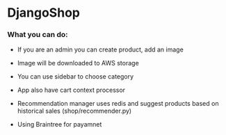 # DjangoShop

### What you can do:
 - If you are an admin you can create product, add an image 
 - Image will be downloaded to AWS storage
 - You can use sidebar to choose category 
 - App also have cart context processor 
 - Recommendation manager uses redis and suggest products based on historical sales (shop/recommender.py)
 
 - Using Braintree for payamnet
 
 
 

